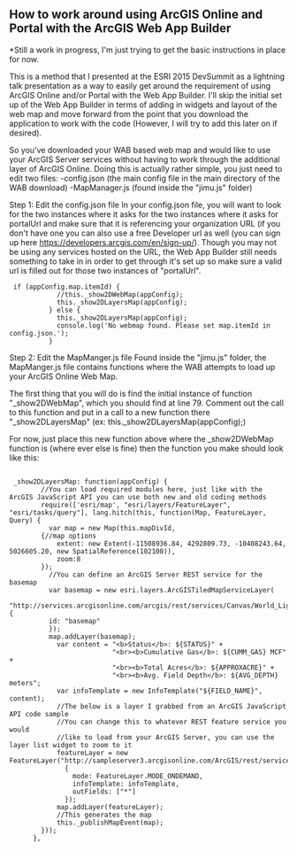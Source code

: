 <h2>How to work around using ArcGIS Online and Portal with the ArcGIS Web App Builder </h2>

*Still a work in progress, I'm just trying to get the basic instructions in place for now.

This is a method that I presented at the ESRI 2015 DevSummit as a lightning talk presentation as a way to easily get around the requirement of using ArcGIS Online and/or Portal with the Web App Builder. I'll skip the initial set up of the Web App Builder in terms of adding in widgets and layout of the web map and move forward from the point that you download the application to work with the code (However, I will try to add this later on if desired).

So you've downloaded your WAB based web map and would like to use your ArcGIS Server services without having to work through the additional layer of ArcGIS Online. Doing this is actually rather simple, you just need to edit two files:
  -config.json (the main config file in the main directory of the WAB download)
  -MapManager.js (found inside the "jimu.js" folder)
  
Step 1: Edit the config.json file
In your config.json file, you will want to look for the two instances where it asks for the two instances where it asks for portalUrl and make sure that it is referencing your organization URL (if you don't have one you can also use a free Developer url as well (you can sign up here https://developers.arcgis.com/en/sign-up/). Though you may not be using any services hosted on the URL, the Web App Builder still needs something to take in in order to get through it's set up so make sure a valid url is filled out for those two instances of "portalUrl".

```
 if (appConfig.map.itemId) {
            //this._show2DWebMap(appConfig);
			this._show2DLayersMap(appConfig);
          } else {
			this._show2DLayersMap(appConfig);
            console.log('No webmap found. Please set map.itemId in config.json.');
          }
  ```

Step 2: Edit the MapManger.js file
Found inside the "jimu.js" folder, the MapManger.js file contains functions where the WAB attempts to load up your ArcGIS Online Web Map. 

The first thing that you will do is find the initial instance of function "_show2DWebMap", which you should find at line 79. Comment out the call to this function and put in a call to a new function there "_show2DLayersMap" (ex: this._show2DLayersMap(appConfig);)

For now, just place this new function above where the _show2DWebMap function is (where ever else is fine) then the function you make should look like this:

```

 _show2DLayersMap: function(appConfig) {
		//You can load required modules here, just like with the ArcGIS JavaScript API you can use both new and old coding methods
        require(['esri/map', "esri/layers/FeatureLayer", "esri/tasks/query"], lang.hitch(this, function(Map, FeatureLayer, Query) {
          var map = new Map(this.mapDivId, 
        {//map options
			extent: new Extent(-11508936.84, 4292809.73, -10408243.64, 5026605.20, new SpatialReference(102100)),
			zoom:8
		});
		  //You can define an ArcGIS Server REST service for the basemap
		  var basemap = new esri.layers.ArcGISTiledMapServiceLayer(
		  "http://services.arcgisonline.com/arcgis/rest/services/Canvas/World_Light_Gray_Base/MapServer",{
		  id: "basemap"
		  });
		  map.addLayer(basemap);
			var content = "<b>Status</b>: ${STATUS}" +
						  "<br><b>Cumulative Gas</b>: ${CUMM_GAS} MCF" +
						  "<br><b>Total Acres</b>: ${APPROXACRE}" +
						  "<br><b>Avg. Field Depth</b>: ${AVG_DEPTH} meters";
			var infoTemplate = new InfoTemplate("${FIELD_NAME}", content);
			//The below is a layer I grabbed from an ArcGIS JavaScript API code sample
			//You can change this to whatever REST feature service you would 
			//like to load from your ArcGIS Server, you can use the layer list widget to zoom to it
			featureLayer = new FeatureLayer("http://sampleserver3.arcgisonline.com/ArcGIS/rest/services/Petroleum/KSPetro/MapServer/1",
			  {
				mode: FeatureLayer.MODE_ONDEMAND,
				infoTemplate: infoTemplate,
				outFields: ["*"]
			  });
			map.addLayer(featureLayer);
			//This generates the map
			this._publishMapEvent(map);
        }));
      },
      
```
